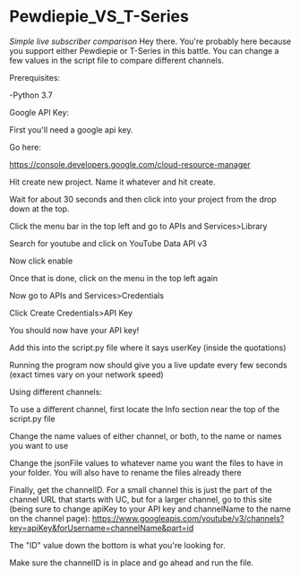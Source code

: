 # Pewdiepie_VS_T-Series
*Simple live subscriber comparison*
Hey there. You're probably here because you support either Pewdiepie or T-Series in this battle. You can change a few values in the script file to compare different channels.

Prerequisites:

-Python 3.7



Google API Key:

  First you'll need a google api key. 
  
  Go here:

  https://console.developers.google.com/cloud-resource-manager

  Hit create new project. Name it whatever and hit create.

  Wait for about 30 seconds and then click into your project from the drop down at the top.

  Click the menu bar in the top left and go to APIs and Services>Library

  Search for youtube and click on YouTube Data API v3

  Now click enable

  Once that is done, click on the menu in the top left again

  Now go to APIs and Services>Credentials

  Click Create Credentials>API Key

  You should now have your API key!

  Add this into the script.py file where it says userKey (inside the quotations)

  Running the program now should give you a live update every few seconds (exact times vary on your network speed)



Using different channels:

  To use a different channel, first locate the Info section near the top of the script.py file

  Change the name values of either channel, or both, to the name or names you want to use

  Change the jsonFile values to whatever name you want the files to have in your folder. 
  You will also have to rename the files already there

  Finally, get the channelID. For a small channel this is just the part of the channel URL that starts with UC, but for a larger channel, go to this site 
  (being sure to change apiKey to your API key and channelName to the name on the channel page):
  https://www.googleapis.com/youtube/v3/channels?key=apiKey&forUsername=channelName&part=id

  The "ID" value down the bottom is what you're looking for.

  Make sure the channelID is in place and go ahead and run the file.
